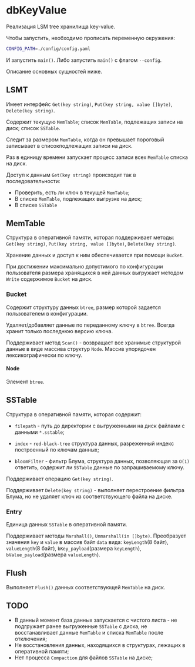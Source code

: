 # dbKeyValue

Реализация LSM tree хранилища key-value.

Чтобы запустить, необходимо прописать переменную окружения:

```bash
CONFIG_PATH=./config/config.yaml
```

И запустить `main()`. Либо запустить `main()` с флагом `--config`.

Описание основных сущностей ниже.

## LSMT

Имеет интерфейс `Get(key string)`, `Put(key string, value []byte)`, `Delete(key string)`.

Содержит текущую `MemTable`; список `MemTable`, подлежащих записи на диск; список `SSTable`.

Следит за размером `MemTable`, когда он превышает пороговый записывает в списокподлежащих записи на диск.

Раз в единицу времени запускает процесс записи всех `MemTable` списка на диск.

Доступ к данным `Get(key string)` происходит так в последовательности: 

- Проверить, есть ли ключ в текущей `MemTable`;
- В списке `MemTable`, подлежащих выгрузке на диск;
- В списке `SSTable`

## MemTable

Структура в оперативной памяти, которая поддерживает методы: 
`Get(key string)`, `Put(key string, value []byte)`, `Delete(key string)`.

Хранение данных и доступ к ним обеспечивается при помощи `Bucket`.

При достижении максимально допустимого по конфигурации пользователя размера хранящихся в ней данных
выгружает методом `Write` содержимое `Bucket` на диск.

### Bucket

Содержит структуру данных `btree`, размер которой задается пользователем в конфигурации.

Удаляет/добавляет данные по переданному ключу в `btree`. Всегда хранит только последнюю версию ключа.

Поддерживает метод `Scan()` - возвращает все хранимые структурой данные в виде массива структур `Node`.
Массив упорядочен лексикографически по ключу.

#### Node

Элемент `btree`.

## SSTable

Структура в оперативной памяти, которая содержит:

- `filepath` - путь до директории с выгруженными на диск файлами с данными `*.sstable`;

- `index` - `red-black-tree` структура данных, разреженный индекс построенный по ключам данных;

- `bloomFilter` - фильтр Блума, структура данных, позволяющая за `O(1)` ответить, содержит ли `SSTable` данные по запрашиваемому ключу.

Поддерживает операцию `Get(key string)`. 

Поддерживает `Delete(key string)` - выполняет перестроение фильтра Блума, но не удаляет ключ из соответствующего файла на диске.

### Entry

Единица данных `SSTable` в оперативной памяти.

Поддерживает методы `Marshall()`, `Unmarshall(in []byte)`.
Преобразует значения `key` и `value` в массив байт `data` вида: `keyLength`(8 байт), `valueLength`(8 байт), 
`bKey_payload`(размера `keyLength`), `bValue_payload`(размера `valueLength`). 

## Flush

Выполняет `Flush()` данных соответствующей `MemTable` на диск.

## TODO

- В данный момент база данных запускается с чистого листа - не подгружает ранее выгруженные `SSTable` с диска, не восстанавливает данные `MemTable` и списка `MemTable` после отключения;
- Не восстановления данных, находящихся в структурах, лежащих в оперативной памяти;
- Нет процесса `Compaction` для файлов `SSTable` на диске;